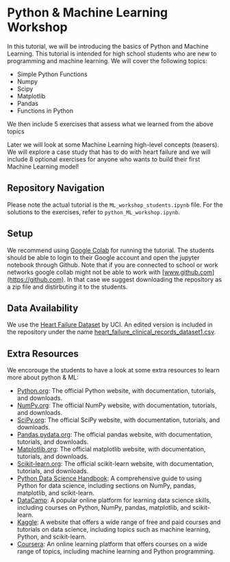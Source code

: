 # Python & Machine Learning Workshop

In this tutorial, we will be introducing the basics of Python and Machine Learning. This tutorial is intended for high school students who are new to programming and machine learning. We will cover the following topics:

- Simple Python Functions
- Numpy
- Scipy
- Matplotlib
- Pandas
- Functions in Python

We then include 5 exercises that assess what we learned from the above topics 

Later we will look at some Machine Learning high-level concepts (teasers). We will explore a case study that has to do with heart failure and we will include 8 optional exercises for anyone who wants to build their first Machine Learning model!

## Repository Navigation

Please note the actual tutorial is the `ML_workshop_students.ipynb` file. For the solutions to the exercises, refer to `python_ML_workshop.ipynb`. 

## Setup

We recommend using [Google Colab](https://colab.research.google.com) for running the tutorial. The students should be able to login to their Google account and open the jupyter notebook through Github. Note that if you are connected to school or work networks google collab might not be able to work with [www.github.com](https://github.com). In that case we suggest downloading the repository as a zip file and distirbuting it to the students. 

## Data Availability

We use the [Heart Failure Dataset](https://archive.ics.uci.edu/ml/datasets/Heart+failure+clinical+records) by UCI. An edited version is included in the repository under the name [heart_failure_clinical_records_dataset1.csv](https://github.com/kyrxanthos/ML-workshop/blob/main/heart_failure_clinical_records_dataset1.csv). 

## Extra Resources

We encorouge the students to have a look at some extra resources to learn more about python & ML:

- [Python.org](https://Python.org): The official Python website, with documentation, tutorials, and downloads.
- [NumPy.org](https://numpy.org): The official NumPy website, with documentation, tutorials, and downloads.
- [SciPy.org](https://scipy.org): The official SciPy website, with documentation, tutorials, and downloads.
- [Pandas.pydata.org](https://pandas.pydata.org): The official pandas website, with documentation, tutorials, and downloads.
- [Matplotlib.org](https://matplotlib.org): The official matplotlib website, with documentation, tutorials, and downloads.
- [Scikit-learn.org](https://scikit-learn.org): The official scikit-learn website, with documentation, tutorials, and downloads.
- [Python Data Science Handbook](https://jakevdp.github.io/PythonDataScienceHandbook/): A comprehensive guide to using Python for data science, including sections on NumPy, pandas, matplotlib, and scikit-learn.
- [DataCamp](https://www.datacamp.com): A popular online platform for learning data science skills, including courses on Python, NumPy, pandas, matplotlib, and scikit-learn.
- [Kaggle](https://www.kaggle.com/learn): A website that offers a wide range of free and paid courses and tutorials on data science, including topics such as machine learning, Python, and scikit-learn.
- [Coursera](https://www.coursera.org/learn/machine-learning): An online learning platform that offers courses on a wide range of topics, including machine learning and Python programming.

